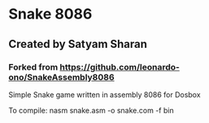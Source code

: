 # Snake 8086

## Created by Satyam Sharan
### Forked from https://github.com/leonardo-ono/SnakeAssembly8086

Simple Snake game written in assembly 8086 for Dosbox

To compile: 
nasm snake.asm -o snake.com -f bin